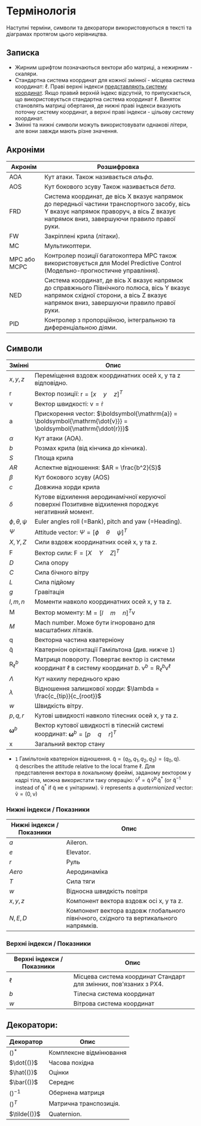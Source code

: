 # Термінологія

Наступні терміни, символи та декоратори використовуються в тексті та діаграмах протягом цього керівництва.

## Записка

- Жирним шрифтом позначаються вектори або матриці, а нежирним - скаляри.
- Стандартна система координат для кожної змінної - місцева система координат: $\ell{}$. Праві верхні індекси [представляють систему координат](#superscripts). Якщо правий верхній індекс відсутній, то припускається, що використовується стандартна система координат $\ell{}$. Виняток становлять матриці обертання, де нижні праві індекси вказують поточну систему координат, а верхні праві індекси - цільову систему координат.
- Змінні та нижні символи можуть використовувати однакові літери, але вони завжди мають різне значення.

## Акроніми

| Акронім      | Розшифровка                                                                                                                                                                             |
| ------------ | --------------------------------------------------------------------------------------------------------------------------------------------------------------------------------------- |
| AOA          | Кут атаки. Також називається _альфа_.                                                                                                                                                   |
| AOS          | Кут бокового зсуву Також називається _бета_.                                                                                                                                            |
| FRD          | Система координат, де вісь X вказує напрямок до передньої частини транспортного засобу, вісь Y вказує напрямок праворуч, а вісь Z вказує напрямок вниз, завершуючи правило правої руки. |
| FW           | Закріплені крила (літаки).                                                                                                                                                              |
| MC           | Мультикоптери.                                                                                                                                                                          |
| MPC або MCPC | Контролер позиції багатокоптера MPC також використовується для Model Predictive Control (Модельно-прогностичне управління).                                                             |
| NED          | Система координат, де вісь X вказує напрямок до справжнього Північного полюса, вісь Y вказує напрямок східної сторони, а вісь Z вказує напрямок вниз, завершуючи правило правої руки.   |
| PID          | Контролер з пропорційною, інтегральною та диференціальною діями.                                                                                                                        |

## Символи

| Змінні                               | Опис                                                                                                                                                                                          |
| ------------------------------------ | --------------------------------------------------------------------------------------------------------------------------------------------------------------------------------------------- |
| $x,y,z$                              | Переміщення вздовж координатних осей x, y та z відповідно.                                                                                                                                    |
| $\boldsymbol{\mathrm{r}}$          | Вектор позиції: $\boldsymbol{\mathrm{r}} = [x \quad y \quad z]^T$                                                                                                                         |
| $\boldsymbol{\mathrm{v}}$          | Вектор швидкості: $\boldsymbol{\mathrm{v}} = \boldsymbol{\mathrm{\dot{r}}}$                                                                                                              |
| $\boldsymbol{\mathrm{a}}$          | Прискорення vector: $\boldsymbol{\mathrm{a}} = \boldsymbol{\mathrm{\dot{v}}} = \boldsymbol{\mathrm{\ddot{r}}}$                                                                        |
| $\alpha$                            | Кут атаки (AOA).                                                                                                                                                                              |
| $b$                                  | Розмах крила (від кінчика до кінчика).                                                                                                                                                        |
| $S$                                  | Площа крила                                                                                                                                                                                   |
| $AR$                                 | Аспектне відношення: $AR = \frac{b^2}{S}$                                                                                                                                                    |
| $\beta$                             | Кут бокового зсуву (AOS)                                                                                                                                                                      |
| $c$                                  | Довжина хорди крила                                                                                                                                                                           |
| $\delta$                            | Кутове відхилення аеродинамічної керуючої поверхні Позитивне відхилення породжує негативний момент.                                                                                           |
| $\phi,\theta,\psi$                | Euler angles roll (=Bank), pitch and yaw (=Heading).                                                                                                                                          |
| $\Psi$                              | Attitude vector: $\Psi = [\phi \quad \theta \quad \psi]^T$                                                                                                                              |
| $X,Y,Z$                              | Сили вздовж координатних осей x, y та z.                                                                                                                                                      |
| $\boldsymbol{\mathrm{F}}$          | Вектор сили: $\boldsymbol{\mathrm{F}} = [X \quad Y \quad Z]^T$                                                                                                                            |
| $D$                                  | Сила опору                                                                                                                                                                                    |
| $C$                                  | Сила бічного вітру                                                                                                                                                                            |
| $L$                                  | Сила підйому                                                                                                                                                                                  |
| $g$                                  | Гравітація                                                                                                                                                                                    |
| $l,m,n$                              | Моменти навколо координатних осей x, y та z.                                                                                                                                                  |
| $\boldsymbol{\mathrm{M}}$          | Вектор моменту: $\boldsymbol{\mathrm{M}} = [l \quad m \quad n]^T$v                                                                                                                        |
| $M$                                  | Mach number. Може бути ігноровано для масштабних літаків.                                                                                                                                     |
| $\boldsymbol{\mathrm{q}}$          | Векторна частина кватерніону                                                                                                                                                                  |
| $\boldsymbol{\mathrm{\tilde{q}}}$ | Кватерніон орієнтації Гамільтона (див. нижче `1`)                                                                                                                                             |
| $\boldsymbol{\mathrm{R}}_\ell^b$  | Матриця повороту. Повертає вектор із системи координат $\ell{}$ в систему координат $b{}$. $\boldsymbol{\mathrm{v}}^b = \boldsymbol{\mathrm{R}}_\ell^b \boldsymbol{\mathrm{v}}^\ell$ |
| $\Lambda$                           | Кут нахилу переднього краю                                                                                                                                                                    |
| $\lambda$                           | Відношення залишкової хорди: $\lambda = \frac{c_{tip}}{c_{root}}$                                                                                                                         |
| $w$                                  | Швидкість вітру.                                                                                                                                                                              |
| $p,q,r$                              | Кутові швидкості навколо тілесних осей x, y та z.                                                                                                                                             |
| $\boldsymbol{\omega}^b$            | Вектор кутової швидкості в тілесній системі координат: $\boldsymbol{\omega}^b = [p \quad q \quad r]^T$                                                                                    |
| $\boldsymbol{\mathrm{x}}$          | Загальний вектор стану                                                                                                                                                                        |

- `1` Гамільтонів кватерніон відношення. $\boldsymbol{\mathrm{\tilde{q}}} = (q_0, q_1, q_2, q_3) = (q_0, \boldsymbol{\mathrm{q}})$.<br> $\boldsymbol{\mathrm{\tilde{q}}}{}$ describes the attitude relative to the local frame $\ell{}$. Для представлення вектора в локальному фреймі, заданому вектором у кадрі тіла, можна використати таку операцію: $\boldsymbol{\mathrm{\tilde{v}}}^\ell = \boldsymbol{\mathrm{\tilde{q}}} \, \boldsymbol{\mathrm{\tilde{v}}}^b \, \boldsymbol{\mathrm{\tilde{q}}}^*{}$ (or $\boldsymbol{\mathrm{\tilde{q}}}^{-1}{}$ instead of $\boldsymbol{\mathrm{\tilde{q}}}^*{}$ if $\boldsymbol{\mathrm{\tilde{q}}}{}$ не є унітарним). $\boldsymbol{\mathrm{\tilde{v}}}{}$ represents a _quaternionized_ vector: $\boldsymbol{\mathrm{\tilde{v}}} = (0,\boldsymbol{\mathrm{v}})$

### Нижні індекси / Показники

| Нижні індекси / Показники | Опис                                                                                  |
| ------------------------- | ------------------------------------------------------------------------------------- |
| $a$                       | Aileron.                                                                              |
| $e$                       | Elevator.                                                                             |
| $r$                       | Руль                                                                                  |
| $Aero$                    | Аеродинаміка                                                                          |
| $T$                       | Сила тяги                                                                             |
| $w$                       | Відносна швидкість повітря                                                            |
| $x,y,z$                   | Компонент вектора вздовж осі x, y та z.                                               |
| $N,E,D$                   | Компонент вектора вздовж глобального північного, східного та вертикального напрямків. |

<a id="superscripts"></a>

### Верхні індекси / Показники

| Верхні індекси / Показники | Опис                                                              |
| -------------------------- | ----------------------------------------------------------------- |
| $\ell$                    | Місцева система координат Стандарт для змінних, пов'язаних з PX4. |
| $b$                        | Тілесна система координат                                         |
| $w$                        | Вітрова система координат                                         |

## Декоратори:

| Декоратор     | Опис                    |
| ------------- | ----------------------- |
| $()^*$        | Комплексне відмінювання |
| $\dot{()}$   | Часова похідна          |
| $\hat{()}$   | Оцінки                  |
| $\bar{()}$   | Середнє                 |
| $()^{-1}$     | Обернена матриця        |
| $()^T$        | Матрична транспозиція.  |
| $\tilde{()}$ | Quaternion.             |
